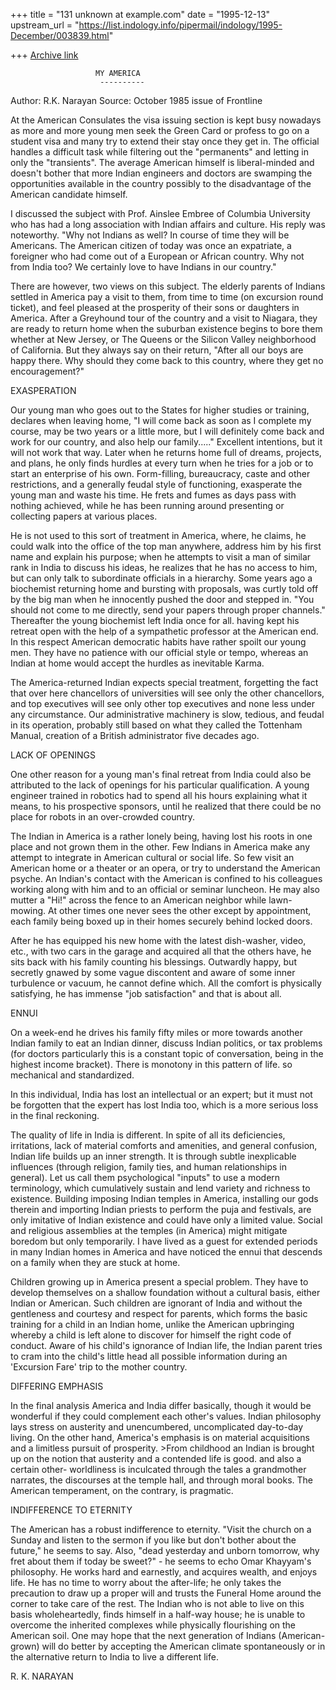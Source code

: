+++
title = "131 unknown at example.com"
date = "1995-12-13"
upstream_url = "https://list.indology.info/pipermail/indology/1995-December/003839.html"

+++
[Archive link](https://list.indology.info/pipermail/indology/1995-December/003839.html)


                       MY AMERICA
                        ----------
 Author: R.K. Narayan
 Source: October 1985 issue of Frontline

At  the  American  Consulates  the  visa  issuing  section  is kept busy
nowadays as more and more young men seek the Green Card or profess to go
on  a  student  visa and many try to extend their stay once they get in.
The  official  handles  a  difficult  task  while  filtering   out   the
"permanents" and letting in only the "transients".  The average American
himself is liberal-minded and doesn't bother that more Indian  engineers
and  doctors  are  swamping  the  opportunities available in the country
possibly to the disadvantage of the American candidate himself.

I  discussed  the  subject  with  Prof.   Ainslee  Embree  of   Columbia
University  who  has  had  a  long  association  with Indian affairs and
culture.  His reply was noteworthy.   "Why  not  Indians  as  well?   In
course  of  time  they will be Americans.  The American citizen of today
was once an expatriate, a foreigner who had come out of  a  European  or
African  country.   Why  not  from India too?  We certainly love to have
Indians in our country."

There are however, two views on this subject.  The  elderly  parents  of
Indians  settled  in  America pay a visit to them, from time to time (on
excursion round ticket), and feel pleased at  the  prosperity  of  their
sons or daughters in America.  After a Greyhound tour of the country and
a visit to Niagara, they are ready to  return  home  when  the  suburban
existence  begins  to  bore them whether at New Jersey, or The Queens or
the Silicon Valley neighborhood of California.  But they always  say  on
their return, "After all our boys are happy there.  Why should they come
back to this country, where they get no encouragement?"

 EXASPERATION

Our young man who goes out to the States for higher studies or training,
declares  when  leaving home, "I will come back as soon as I complete my
course, may be two years or a little more, but I  will  definitely  come
back  and work for our country, and also help our family....." Excellent
intentions, but it will not work that way.  Later when he  returns  home
full of dreams, projects, and plans, he only finds hurdles at every turn
when he tries  for  a  job  or  to  start  an  enterprise  of  his  own.
Form-filling, bureaucracy, caste and other restrictions, and a generally
feudal style of functioning, exasperate the  young  man  and  waste  his
time.   He  frets and fumes as days pass with nothing achieved, while he
has been running around  presenting  or  collecting  papers  at  various
places.

He  is  not used to this sort of treatment in America, where, he claims,
he could walk into the office of the top man anywhere,  address  him  by
his  first name and explain his purpose; when he attempts to visit a man
of similar rank in India to discuss his ideas, he realizes that  he  has
no  access  to  him,  but  can  only  talk to subordinate officials in a
hierarchy.  Some years ago a biochemist returning home and bursting with
proposals,  was curtly told off by the big man when he innocently pushed
the door and stepped in.  "You should not come to me directly, send your
papers  through  proper  channels." Thereafter the young biochemist left
India once for all.  having kept his retreat open with  the  help  of  a
sympathetic  professor  at  the  American end.  In this respect American
democratic habits have rather  spoilt  our  young  men.   They  have  no
patience  with  our  official  style or tempo, whereas an Indian at home
would accept the hurdles as inevitable Karma.

The America-returned Indian expects special  treatment,  forgetting  the
fact  that over here chancellors of universities will see only the other
chancellors, and top executives will see only other top  executives  and
none less under any circumstance.  Our administrative machinery is slow,
tedious, and feudal in its operation, probably still based on what  they
called  the  Tottenham  Manual, creation of a British administrator five
decades ago.

 LACK OF OPENINGS

One other reason for a young man's final retreat from India  could  also
be  attributed to the lack of openings for his particular qualification.
A young engineer  trained  in  robotics  had  to  spend  all  his  hours
explaining what it means, to his prospective sponsors, until he realized
that there could be no place for robots in an over-crowded country.

The Indian in America is a rather lonely being, having lost his roots in
one  place and not grown them in the other.  Few Indians in America make
any attempt to integrate in American cultural or social  life.   So  few
visit  an  American  home or a theater or an opera, or try to understand
the American psyche.  An Indian's contact with the American is  confined
to  his  colleagues working along with him and to an official or seminar
luncheon.  He may also mutter a "Hi!" across the fence  to  an  American
neighbor  while  lawn-mowing.   At  other times one never sees the other
except by appointment,  each  family  being  boxed  up  in  their  homes
securely behind locked doors.

After  he  has equipped his new home with the latest dish-washer, video,
etc., with two cars in the garage and acquired all that the others have,
he  sits  back with his family counting his blessings.  Outwardly happy,
but secretly gnawed by some vague discontent and  aware  of  some  inner
turbulence  or  vacuum,  he  cannot  define  which.   All the comfort is
physically satisfying, he has immense "job  satisfaction"  and  that  is
about all.

 ENNUI

On  a  week-end he drives his family fifty miles or more towards another
Indian family to eat an Indian dinner, discuss Indian politics,  or  tax
problems   (for  doctors  particularly  this  is  a  constant  topic  of
conversation, being in the highest income bracket).  There  is  monotony
in this pattern of life.  so mechanical and standardized.

In  this individual, India has lost an intellectual or an expert; but it
must not be forgotten that the expert has lost India  too,  which  is  a
more serious loss in the final reckoning.

The  quality  of  life  in  India  is  different.   In  spite of all its
deficiencies, irritations, lack of material comforts and amenities,  and
general  confusion,  Indian  life  builds  up  an inner strength.  It is
through subtle inexplicable influences (through religion,  family  ties,
and  human  relationships  in  general).  Let us call them psychological
"inputs" to use a modern terminology,  which  cumulatively  sustain  and
lend  variety  and  richness  to  existence.   Building  imposing Indian
temples in America, installing our gods  therein  and  importing  Indian
priests  to perform the puja and festivals, are only imitative of Indian
existence and could have only a limited  value.   Social  and  religious
assemblies  at  the temples (in America) might mitigate boredom but only
temporarily.  I have lived as a  guest  for  extended  periods  in  many
Indian  homes  in  America and have noticed the ennui that descends on a
family when they are stuck at home.

Children growing up in America present a special problem.  They have  to
develop  themselves  on  a  shallow foundation without a cultural basis,
either Indian or American.  Such children  are  ignorant  of  India  and
without the gentleness and courtesy and respect for parents, which forms
the basic training for a child in an Indian home,  unlike  the  American
upbringing  whereby  a  child  is left alone to discover for himself the
right code of conduct.  Aware of his child's ignorance of  Indian  life,
the  Indian  parent  tries  to  cram  into  the  child's little head all
possible information during an  'Excursion  Fare'  trip  to  the  mother
country.

 DIFFERING EMPHASIS

In  the  final  analysis  America  and India differ basically, though it
would be wonderful if they could complement each other's values.  Indian
philosophy  lays  stress  on  austerity  and unencumbered, uncomplicated
day-to-day living.  On the other hand, America's emphasis is on material
acquisitions  and a limitless pursuit of prosperity.  >From childhood an
Indian is brought up on the notion that austerity and a  contended  life
is  good.   and  also a certain other- worldliness is inculcated through
the tales a grandmother narrates, the discourses at the temple hall, and
through  moral  books.   The  American  temperament, on the contrary, is
pragmatic.

 INDIFFERENCE TO ETERNITY

The American has a robust indifference to eternity.  "Visit  the  church
on  a Sunday and listen to the sermon if you like but don't bother about
the future,"  he  seems  to  say.   Also,  "dead  yesterday  and  unborn
tomorrow,  why  fret  about  them if today be sweet?" - he seems to echo
Omar Khayyam's philosophy.  He works hard and  earnestly,  and  acquires
wealth,  and enjoys life.  He has no time to worry about the after-life;
he only takes the precaution to draw up a proper  will  and  trusts  the
Funeral Home around the corner to take care of the rest.  The Indian who
is not able to live on this basis wholeheartedly,  finds  himself  in  a
half-way  house;  he is unable to overcome the inherited complexes while
physically flourishing on the American soil.  One may hope that the next
generation  of  Indians (American-grown) will do better by accepting the
American climate spontaneously or in the alternative return to India  to
live a different life.

 R. K. NARAYAN








